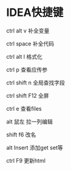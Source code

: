 # IDEA快捷键

ctrl alt v 补全变量

ctrl space 补全代码

ctrl alt l 格式化

ctrl p 查看应传参

ctrl shift n 全局查找字段

ctrl shift F12 全屏

ctrl e 查看files

alt 鼠左 拉一列编辑

shift f6 改名

alt Insert 添加get set等

ctrl F9 更新html